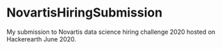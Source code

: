 # NovartisHiringSubmission
My submission to Novartis data science hiring challenge 2020 hosted on Hackerearth June 2020.
